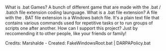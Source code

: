 What is .bat Games? A bunch of different game that are made with the .bat / .batch file extension coding launguage.
What is a .bat file extension? A file with the . BAT file extension is a Windows batch file. It's a plain text file that contains various commands used for repetitive tasks or to run groups of scripts one after another.
How can I support this project? Just by reccomending it to other people, like your friends or family!

Credits: 
Marshalde - Created: FakeWindowsRoot.bat | DARPAPolicy.bat
